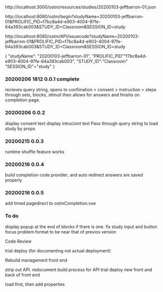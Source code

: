 http://localhost:3000/ostm/resources/studies/20200103-jeffbarron-01.json

http://localhost:8080/ostm/begin?studyName=20200103-jeffbarron-01&PROLIFIC_PID=f7bc8a4d-e903-4004-97fe-64a393cab003&STUDY_ID=Classroom&SESSION_ID=study

http://localhost:8080/ostm/API/issuecode?studyName=20200103-jeffbarron-01&PROLIFIC_PID=f7bc8a4d-e903-4004-97fe-64a393cab003&STUDY_ID=Classroom&SESSION_ID=study

{
"studyName": "20200103-jeffbarron-01",
"PROLIFIC_PID""f7bc8a4d-e903-4004-97fe-64a393cab003",
"STUDY_ID":"Classroom"
"SESSION_ID"="study"
}

### 20200206 1812 0.0.1 complete

recieves query string, opens to confimation > consent > instruction > steps through sets, blocks, stimuli then allows for answers and finishs on completion page.

### 20200206 0.0.2

display consent text
display intruciont text
Pass through query string to load study by props

### 20200215 0.0.3

runtime shuffle feature works

### 20200216 0.0.4

build completion code provider, and auto redirect
answers are saved properly

### 20200216 0.0.5

add timed pagedirect to ostmCompletion.vue

### To do

display popup at the end of blocks if there is one.
fix study input and button focus problem
format to be near that of previos version

Code Review

trial deploy (for documenting not actual deployment)

Rebuild management front end

strip out API.
redocument build process for API
trial deploy new front and back of front end

load first, then add properties
